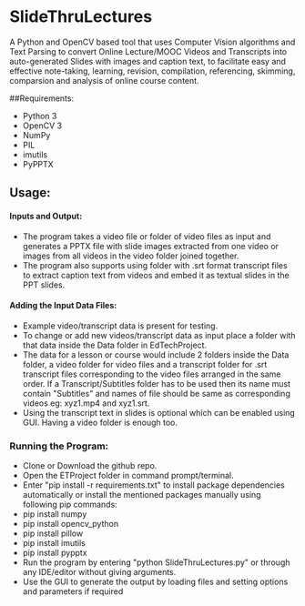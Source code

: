 # SlideThruLectures
A Python and OpenCV based tool that uses Computer Vision algorithms and Text Parsing to convert Online Lecture/MOOC Videos and Transcripts into auto-generated Slides with images and caption text, to facilitate easy and effective note-taking, learning, revision, compilation, referencing, skimming, comparsion and analysis of online course content.

##Requirements:
- Python 3
- OpenCV 3
- NumPy
- PIL
- imutils
- PyPPTX

## Usage:

#### Inputs and Output:
- The program takes a video file or folder of video files as input and generates a PPTX file with slide images extracted from one video or images from all videos in the video folder joined together.
- The program also supports using folder with .srt format transcript files to extract caption text from videos and embed it as textual slides in the PPT slides.

#### Adding the Input Data Files:
- Example video/transcript data is present for testing.
- To change or add new videos/transcript data as input place a folder with that data inside the Data folder in EdTechProject. 
- The data for a lesson or course would include 2 folders inside the Data folder, a video folder for video files and a transcript folder for .srt transcript files corresponding to the video files arranged in the same order. If a Transcript/Subtitles folder has to be used then its name must contain "Subtitles" and names of file should be same as corresponding videos eg: xyz1.mp4 and xyz1.srt. 
- Using the transcript text in slides is optional which can be enabled using GUI. Having a video folder is enough too.

### Running the Program:

- Clone or Download the github repo.
- Open the ETProject folder in command prompt/terminal.
- Enter "pip install -r requirements.txt" to install package dependencies automatically or install the mentioned packages manually using following pip commands:
- pip install numpy
- pip install opencv_python
- pip install pillow
- pip install imutils
- pip install pypptx
- Run the program by entering "python SlideThruLectures.py" or through any IDE/editor without giving arguments. 
- Use the GUI to generate the output by loading files and setting options and parameters if required